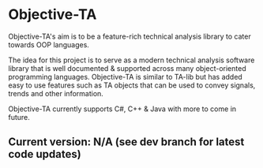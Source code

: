 # Objective-TA                                                                       
Objective-TA's aim is to be a feature-rich technical analysis library to cater towards OOP languages.

The idea for this project is to serve as a modern technical analysis software library that is well documented & supported across many object-oriented programming languages. Objective-TA is similar to TA-lib but has added easy to use features such as TA objects that can be used to convey signals, trends and other information.

Objective-TA currently supports C#, C++ & Java with more to come in future.

## Current version: N/A (see dev branch for latest code updates)

